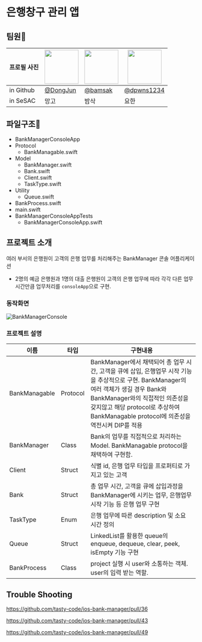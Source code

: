 # 은행창구 관리 앱

## 팀원:busts_in_silhouette: 
| 프로필 사진 | <a href="https://github.com/Dongjun-developer"><img src="https://avatars.githubusercontent.com/u/97822621?v=4" width="90" height="90"></a> | <a href="https://github.com/bamsak"><img src="https://avatars.githubusercontent.com/u/114239407?v=4" width=90></a> | <a href="https://github.com/dpwns1234"><img src="https://avatars.githubusercontent.com/u/52391722?v=4" width=90></a> |
| ---- | ---------- | --------- | --------- |
| in Github | [@DongJun](https://github.com/Dongjun-developer) | [@bamsak](https://github.com/bamsak) | [@dpwns1234](https://github.com/dpwns1234) |
| in SeSAC | 망고 | 밤삭 | 요한 |



## 파일구조:file_folder:
- BankManagerConsoleApp
- Protocol
    - BankManagable.swift
- Model
    -  BankManager.swift
    -  Bank.swift
    -  Client.swift
    -  TaskType.swift
- Utility
    - Queue.swift
- BankProcess.swift
- main.swift
- BankManagerConsoleAppTests
    - BankManagerConsoleApp.swift


## 프로젝트 소개
여러 부서의 은행원이 고객의 은행 업무를 처리해주는 BankManager 콘솔 어플리케이션
- 2명의 예금 은행원과 1명의 대출 은행원이 고객의 은행 업무에 따라 각각 다른 업무 시간만큼 업무처리를 `consoleApp`으로 구현.

### 동작화면
![BankManagerConsole](https://github.com/tasty-code/ios-bank-manager/assets/97822621/b766b2d4-fca3-4adb-806f-db76d944a6c0)


### 프로젝트 설명

| 이름 | 타입 | 구현내용 |
| --- | --- | --- |
| BankManagable | Protocol | BankManager에서 채택되어 총 업무 시간, 고객을 큐에 삽입, 은행업무 시작 기능을 추상적으로 구현. BankManager의 여러 객체가 생길 경우 Bank와 BankManager와의 직접적인 의존성을 갖지않고 해당 protocol로 추상하여 BankManagable protocol에 의존성을 역전시켜 DIP를 적용 
| BankManager | Class | Bank의 업무를 직접적으로 처리하는 Model. BankManagable protocol을 채택하여 구현함.|
| Client | Struct | 식별 id, 은행 업무 타입을 프로퍼티로 가지고 있는 고객 |
| Bank | Struct | 총 업무 시간, 고객을 큐에 삽입과정을 BankManager에 시키는 업무, 은행업무 시작 기능 등 은행 업무 구현 |
| TaskType | Enum | 은행 업무에 따른 description 및 소요 시간 정의 |
| Queue | Struct | LinkedList를 활용한 queue의 enqueue, dequeue, clear, peek, isEmpty 기능 구현  |
| BankProcess | Class | project 실행 시 user와 소통하는 객체. user의 입력 받는 역할. |





## Trouble Shooting

https://github.com/tasty-code/ios-bank-manager/pull/36

https://github.com/tasty-code/ios-bank-manager/pull/43

https://github.com/tasty-code/ios-bank-manager/pull/49

